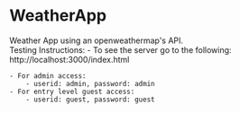 # WeatherApp
 Weather App using an openweathermap's API.  
 Testing Instructions:
    - To see the server go to the following: http://localhost:3000/index.html

    - For admin access: 
        - userid: admin, password: admin
    - For entry level guest access:
        - userid: guest, password: guest